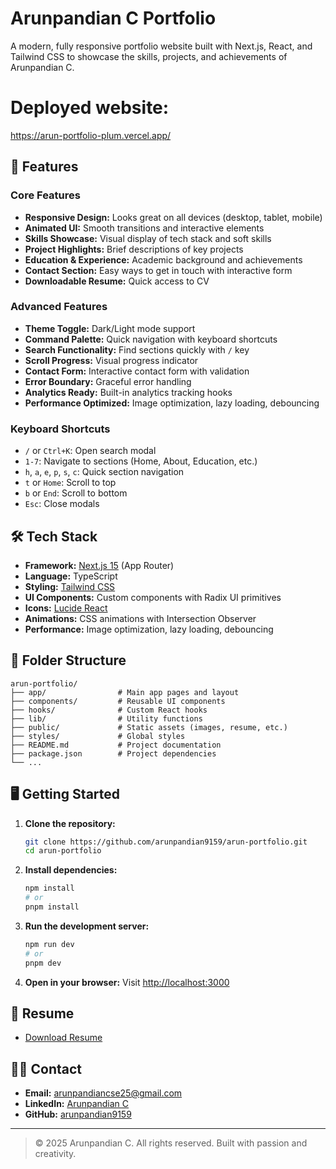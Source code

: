 # Arunpandian C Portfolio

A modern, fully responsive portfolio website built with Next.js, React, and Tailwind CSS to showcase the skills, projects, and achievements of Arunpandian C.

# Deployed website:
https://arun-portfolio-plum.vercel.app/

## 🚀 Features

### Core Features
- **Responsive Design:** Looks great on all devices (desktop, tablet, mobile)
- **Animated UI:** Smooth transitions and interactive elements
- **Skills Showcase:** Visual display of tech stack and soft skills
- **Project Highlights:** Brief descriptions of key projects
- **Education & Experience:** Academic background and achievements
- **Contact Section:** Easy ways to get in touch with interactive form
- **Downloadable Resume:** Quick access to CV

### Advanced Features
- **Theme Toggle:** Dark/Light mode support
- **Command Palette:** Quick navigation with keyboard shortcuts
- **Search Functionality:** Find sections quickly with `/` key
- **Scroll Progress:** Visual progress indicator
- **Contact Form:** Interactive contact form with validation
- **Error Boundary:** Graceful error handling
- **Analytics Ready:** Built-in analytics tracking hooks
- **Performance Optimized:** Image optimization, lazy loading, debouncing

### Keyboard Shortcuts
- `/` or `Ctrl+K`: Open search modal
- `1-7`: Navigate to sections (Home, About, Education, etc.)
- `h`, `a`, `e`, `p`, `s`, `c`: Quick section navigation
- `t` or `Home`: Scroll to top
- `b` or `End`: Scroll to bottom
- `Esc`: Close modals

## 🛠️ Tech Stack

- **Framework:** [Next.js 15](https://nextjs.org/) (App Router)
- **Language:** TypeScript
- **Styling:** [Tailwind CSS](https://tailwindcss.com/)
- **UI Components:** Custom components with Radix UI primitives
- **Icons:** [Lucide React](https://lucide.dev/)
- **Animations:** CSS animations with Intersection Observer
- **Performance:** Image optimization, lazy loading, debouncing

## 📁 Folder Structure

```
arun-portfolio/
├── app/                # Main app pages and layout
├── components/         # Reusable UI components
├── hooks/              # Custom React hooks
├── lib/                # Utility functions
├── public/             # Static assets (images, resume, etc.)
├── styles/             # Global styles
├── README.md           # Project documentation
├── package.json        # Project dependencies
└── ...
```

## 🖥️ Getting Started

1. **Clone the repository:**
   ```bash
   git clone https://github.com/arunpandian9159/arun-portfolio.git
   cd arun-portfolio
   ```
2. **Install dependencies:**
   ```bash
   npm install
   # or
   pnpm install
   ```
3. **Run the development server:**
   ```bash
   npm run dev
   # or
   pnpm dev
   ```
4. **Open in your browser:**
   Visit [http://localhost:3000](http://localhost:3000)

## 📄 Resume

- [Download Resume](public/Resume.docx)

## 🙋‍♂️ Contact

- **Email:** arunpandiancse25@gmail.com
- **LinkedIn:** [Arunpandian C](https://www.linkedin.com/in/Arunpandian-C)
- **GitHub:** [arunpandian9159](https://github.com/arunpandian9159)

---

> © 2025 Arunpandian C. All rights reserved. Built with passion and creativity.
